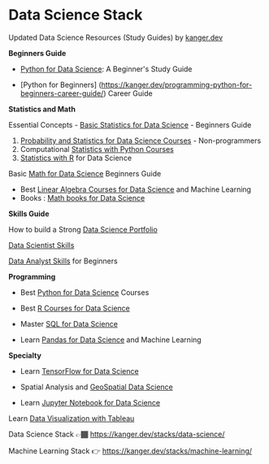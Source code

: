 # Data Science Stack

Updated Data Science Resources (Study Guides) by [kanger.dev](https://kanger.dev)

**Beginners Guide**

* [Python for Data Science](https://kanger.dev/learn-python-for-data-science-beginners-guide/): A Beginner's Study Guide

* [Python for Beginners] (https://kanger.dev/programming-python-for-beginners-career-guide/) Career Guide


**Statistics and Math**

Essential Concepts - [Basic Statistics for Data Science](https://kanger.dev/basic-statistics-for-data-science-concepts-guide/) - Beginners Guide

1. [Probability and Statistics for Data Science Courses](https://kanger.dev/learn-statistics-for-data-science-courses/) - Non-programmers
2. Computational [Statistics with Python Courses](https://kanger.dev/computational-statistics-python-courses/)
3. [Statistics with R](https://kanger.dev/data-science-statistics-r-programming/) for Data Science


Basic [Math for Data Science](https://kanger.dev/basic-math-for-data-science-mathematics-courses/) Beginners Guide

* Best [Linear Algebra Courses for Data Science]([https://kanger.dev/basic-math-for-data-science-mathematics-courses](https://kanger.dev/data-science-linear-algebra-courses-machine-learning-beginners/)/) and Machine Learning
* Books : [Math books for Data Science](https://news.kanger.dev/book-series/mathematics)

**Skills Guide**

How to build a Strong [Data Science Portfolio](https://kanger.dev/how-build-data-science-portfolio/)

[Data Scientist Skills](https://kanger.dev/data-scientist-skills/)

[Data Analyst Skills](https://kanger.dev/data-analyst-skills/) for Beginners

**Programming**

* Best [Python for Data Science](https://kanger.dev/learn-python-data-science-courses/) Courses

* Best [R Courses for Data Science](https://kanger.dev/r-for-data-science-courses/)

* Master [SQL for Data Science](https://kanger.dev/learn-best-sql-courses-data-science/)

* Learn [Pandas for Data Science](https://kanger.dev/data-science-pandas-machine-learning/) and Machine Learning



**Specialty**

* Learn [TensorFlow for Data Science](https://kanger.dev/tensorflow-courses/)

* Spatial Analysis and [GeoSpatial Data Science](https://kanger.dev/learn-geo-spatial-analysis-gis-python-r-courses/)

* Learn [Jupyter Notebook for Data Science](https://kanger.dev/data-science-jupyter-notebook-machine-learning/)



Learn [Data Visualization with Tableau](https://kanger.dev/learn-data-visualization-courses-tableau/)

Data Science Stack 👉🏾 https://kanger.dev/stacks/data-science/

Machine Learning Stack 👉 https://kanger.dev/stacks/machine-learning/


